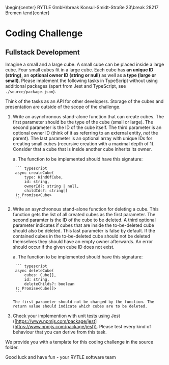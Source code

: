 \begin{center}
RYTLE GmbH\break
Konsul-Smidt-Straße 23\break
28217 Bremen
\end{center}

# Coding Challenge

## Fullstack Development

Imagine a small and a large cube. A small cube can be placed inside a large cube. Four small cubes fit in a large cube. Each cube has __an unique ID (string)__, an __optional owner ID (string or null)__ as well as __a type (large or small)__. Please implement the following tasks in TypeScript without using additional packages (apart from Jest and TypeScript, see `./source/package.json`).

Think of the tasks as an API for other developers. Storage of the cubes and presentation are outside of the scope of the challenge.

1. Write an asynchronous stand-alone function that can create cubes. The first parameter should be the type of the cube (small or large). The second parameter is the ID of the cube itself. The third parameter is an optional owner ID (think of it as referring to an external entity, _not_ the parent). The last parameter is an optional array with unique IDs for creating small cubes (recursive creation with a maximal depth of 1). Consider that a cube that is inside another cube inherits its owner.

    a. The function to be implemented should have this signature:

        ``` typescript
        async createCube(
            type: KindOfCube, 
            id: string, 
            ownerId?: string | null,
            childIds?: string[]
        ): Promise<Cube>
        ```

2. Write an asynchronous stand-alone function for deleting a cube. This function gets the list of all created cubes as the first parameter. The second paramter is the ID of the cube to be deleted. A third optional parameter indicates if cubes that are inside the to-be-deleted cube should also be deleted. This last parameter is false by default. If the contained cubes in the to-be-deleted cube should not be deleted themselves they should have an empty owner afterwards. An error should occur if the given cube ID does not exist.

    a. The function to be implemented should have this signature:
  
        ``` typescript
        async deleteCube(
            cubes: Cube[], 
            id: string, 
            deleteChilds?: boolean
        ): Promise<Cube[]>
        ```

       The first parameter should not be changed by the function. The return value should indicate which cubes are to be deleted.

3. Check your implemention with unit tests using Jest ([https://www.npmjs.com/package/jest](https://www.npmjs.com/package/jest)). Please test every kind of behaviour that you can derive from this task. 

We provide you with a template for this coding challenge in the source folder.

Good luck and have fun - your RYTLE software team
  